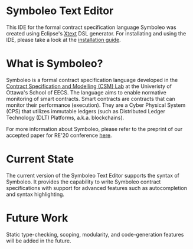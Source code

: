 # Symboleo Text Editor
This IDE for the formal contract specification language Symboleo was created using Eclipse's [Xtext](https://www.eclipse.org/Xtext/) DSL generator.
For installating and using the IDE, please take a look at the [installation guide](https://github.com/Smart-Contract-Modelling-uOttawa/Symboleo-IDE/blob/master/INSTALL.md).

# What is Symboleo?
Symboleo is a formal contract specification language developed in the [Contract Specification and Modelling (CSM) Lab](https://sites.google.com/uottawa.ca/csmlab/) at the Univeristy of Ottawa's School of EECS. The language aims to enable normative monitoring of smart contracts. Smart contracts are contracts that can monitor their performance (execution). They are a Cyber Physical System (CPS) that utilizes immutable ledgers (such as Distributed Ledger Technology (DLT) Platforms, a.k.a. blockchains).

For more information about Symboleo, please refer to the preprint of our accepted paper for RE'20 conference [here](https://drive.google.com/file/d/1WXwXeLrZdaJjhSJcCrt_wBXxDvhFkq2k/view).

# Current State
The current version of the Symboleo Text Editor supports the syntax of Symboleo. It provides the capability to write Symboleo contract specifications with support for advanced features such as autocompletion and syntax highlighting.

# Future Work
Static type-checking, scoping, modularity, and code-generation features will be added in the future.

